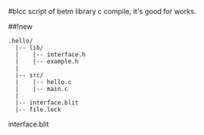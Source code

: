 #blcc
script of betm library c compile, it's good for works.

##!new
```
.hello/
  |-- lib/
  |    |-- interface.h
  |    |-- example.h
  |
  |-- src/
  |    |-- hello.c
  |    |-- main.c
  |
  |-- interface.blit
  |-- file.lock
```
interface.blit
